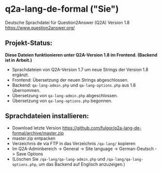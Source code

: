 # q2a-lang-de-formal ("Sie")

Deutsche Sprachdatei für Question2Answer (Q2A) Version 1.8
https://www.question2answer.org/

## Projekt-Status: ##
**Diese Dateien funktionieren unter Q2A-Version 1.8 im Frontend. (Backend ist in Arbeit.)**

* Sprachdateien von Q2A-Version 1.7 um neue Strings der Version 1.8 ergänzt.
* Frontend: Übersetzung der neuen Strings abgeschlossen.
* Backend: `qa-lang-admin.php` und `qa-lang-options.php` aus 1.8 übernommen.
* Übersetzung von `qa-lang-admin.php` abgeschlossen.
* Übersetzung von `qa-lang-options.php` begonnen.

## Sprachdateien installieren: ##

* Download letzte Version https://github.com/fulgor/q2a-lang-de-formal/archive/master.zip
* master.zip entpacken
* Verzeichnis de via FTP in das Verzeichnis `/qa-lang/` kopieren
* Im Q2A-Adminbereich -> General -> Site language -> German-Deutsch -> Save Options
* (Löschen Sie `/qa-lang/qa-lang-admin.php` und `/qa-lang/qa-lang-options.php`, um das Backend auf Englisch anzuzeigen.)
